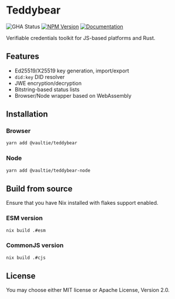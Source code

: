 # Teddybear

![GHA Status](https://img.shields.io/github/actions/workflow/status/vaultie/teddybear/build.yaml)
[![NPM Version](https://img.shields.io/npm/v/%40vaultie%2Fteddybear)](https://www.npmjs.com/package/@vaultie/teddybear)
[![Documentation](https://img.shields.io/badge/documentation-blue)](https://vaultie.github.io/teddybear/teddybear_js/index.html)

Verifiable credentials toolkit for JS-based platforms and Rust.

## Features

* Ed25519/X25519 key generation, import/export
* `did:key` DID resolver
* JWE encryption/decryption
* Bitstring-based status lists
* Browser/Node wrapper based on WebAssembly

## Installation

### Browser

```sh
yarn add @vaultie/teddybear
```

### Node

```sh
yarn add @vaultie/teddybear-node
```

## Build from source

Ensure that you have Nix installed with flakes support enabled.

### ESM version

```sh
nix build .#esm
```

### CommonJS version

```sh
nix build .#cjs
```

## License

You may choose either MIT license or Apache License, Version 2.0.
